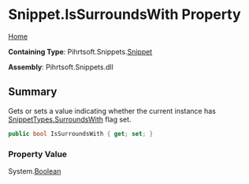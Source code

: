 <a name="_top"></a>

# Snippet\.IsSurroundsWith Property

[Home](../../../../README.md#_top)

**Containing Type**: Pihrtsoft\.Snippets\.[Snippet](../README.md#_top)

**Assembly**: Pihrtsoft\.Snippets\.dll

## Summary

Gets or sets a value indicating whether the current instance has [SnippetTypes.SurroundsWith](../../SnippetTypes/SurroundsWith/README.md#_top) flag set\.

```csharp
public bool IsSurroundsWith { get; set; }
```

### Property Value

System\.[Boolean](https://docs.microsoft.com/en-us/dotnet/api/system.boolean)


